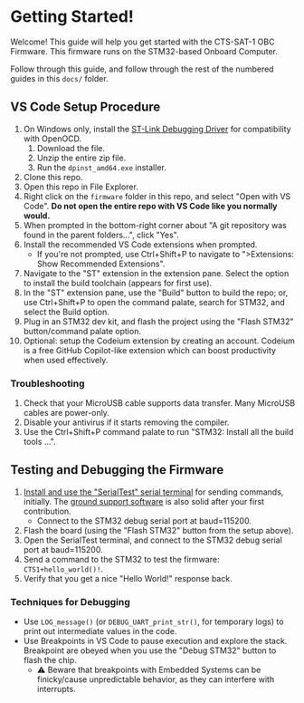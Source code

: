 # Getting Started!

Welcome! This guide will help you get started with the CTS-SAT-1 OBC Firmware. This firmware runs on the STM32-based Onboard Computer.

Follow through this guide, and follow through the rest of the numbered guides in this `docs/` folder.

## VS Code Setup Procedure

1. On Windows only, install the [ST-Link Debugging Driver](https://www.st.com/en/development-tools/stsw-link009.html) for compatibility with OpenOCD.
    1. Download the file.
    2. Unzip the entire zip file.
    3. Run the `dpinst_amd64.exe` installer.
2. Clone this repo.
3. Open this repo in File Explorer.
4. Right click on the `firmware` folder in this repo, and select "Open with VS Code". **Do not open the entire repo with VS Code like you normally would.**
5. When prompted in the bottom-right corner about "A git repository was found in the parent folders...", click "Yes".
6. Install the recommended VS Code extensions when prompted.
	* If you're not prompted, use Ctrl+Shift+P to navigate to ">Extensions: Show Recommended Extensions".
7. Navigate to the "ST" extension in the extension pane. Select the option to install the build toolchain (appears for first use).
8. In the "ST" extension pane, use the "Build" button to build the repo; or, use Ctrl+Shift+P to open the command palate, search for STM32, and select the Build option.
9. Plug in an STM32 dev kit, and flash the project using the "Flash STM32" button/command palate option.
10. Optional: setup the Codeium extension by creating an account. Codeium is a free GitHub Copilot-like extension which can boost productivity when used effectively.

### Troubleshooting

1. Check that your MicroUSB cable supports data transfer. Many MicroUSB cables are power-only.
2. Disable your antivirus if it starts removing the compiler.
3. Use the Ctrl+Shift+P command palate to run "STM32: Install all the build tools ...".


## Testing and Debugging the Firmware
1. [Install and use the "SerialTest" serial terminal](https://github.com/wh201906/SerialTest/releases/) for sending commands, initially. The [ground support software](/cts1_ground_support/README.md) is also solid after your first contribution.
    * Connect to the STM32 debug serial port at baud=115200.
2. Flash the board (using the "Flash STM32" button from the setup above).
3. Open the SerialTest terminal, and connect to the STM32 debug serial port at baud=115200.
4. Send a command to the STM32 to test the firmware: `CTS1+hello_world()!`.
5. Verify that you get a nice "Hello World!" response back.

### Techniques for Debugging
* Use `LOG_message()` (or `DEBUG_UART_print_str()`, for temporary logs) to print out intermediate values in the code.
* Use Breakpoints in VS Code to pause execution and explore the stack. Breakpoint are obeyed when you use the "Debug STM32" button to flash the chip.
    * ⚠️ Beware that breakpoints with Embedded Systems can be finicky/cause unpredictable behavior, as they can interfere with interrupts.
